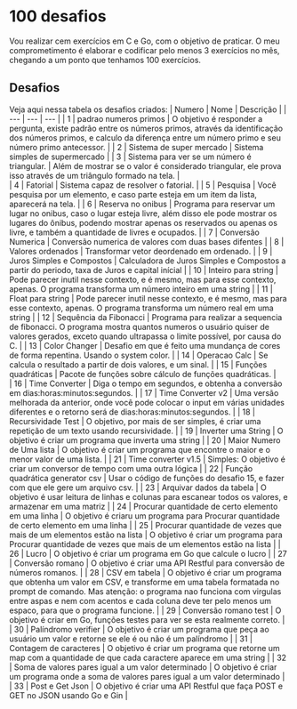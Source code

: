 # 100 desafios
 Vou realizar cem exercícios em C e Go, com o objetivo de praticar. O meu comprometimento é elaborar e codificar pelo menos 3 exercícios no mês, chegando a um ponto que tenhamos 100 exercícios. 
## Desafios 
Veja aqui nessa tabela os desafios criados:
| Numero | Nome | Descrição |
| --- | --- | --- |
| 1 | padrao numeros primos | O objetivo é responder a pergunta, existe padrão entre os números primos, através da identificação dos números primos, e calculo da diferença entre um número primo e seu número primo antecessor. |
| 2 | Sistema de super mercado | Sistema simples de supermercado |
| 3 | Sistema para ver se um número é triangular. | Além de mostrar se o valor é considerado triangular, ele prova isso através de um triângulo formado na tela. |  
| 4 | Fatorial | Sistema capaz de resolver o fatorial. | 
| 5 | Pesquisa | Você pesquisa por um elemento, e caso parte esteja em um item da lista, aparecerá na tela. | 
| 6 | Reserva no onibus | Programa para reservar um lugar no onibus, caso o lugar esteja livre, além disso ele pode mostrar os lugares do ônibus, podendo mostrar apenas os reservados ou apenas os livre, e também a quantidade de livres e ocupados. | 
| 7 | Conversão Numerica | Conversão numerica de valores com duas bases difentes |
| 8 | Valores ordenados | Transformar vetor deordenado em ordenado. |
| 9 | Juros Simples e Compostos | Calculadora de Juros Simples e Compostos a partir do periodo, taxa de Juros e capital inícial |
| 10 | Inteiro para string | Pode parecer inutil nesse contexto, e é mesmo, mas para esse contexto, apenas. O programa transforma um número inteiro em uma string |
| 11 | Float para string | Pode parecer inutil nesse contexto, e é mesmo, mas para esse contexto, apenas. O programa transforma um número real em uma string |
| 12 | Sequência da Fibonacci | Programa para realizar a sequencia de fibonacci. O programa mostra quantos numeros o usuário quiser de valores gerados, exceto quando ultrapassa o limite possível, por causa do C. |
| 13 | Color Changer | Desafio em que é feito uma mundança de cores de forma repentina. Usando o system color. |
| 14 | Operacao Calc | Se calcula o resultado a partir de dois valores, e um sinal. | 
| 15 | Funções quadráticas | Pacote de funções sobre cálculo de funções quadráticas. |  
| 16 | Time Converter | Diga o tempo em segundos, e obtenha a conversão em dias:horas:minutos:segundos. |
| 17 | Time Converter v2 | Uma versão melhorada da anterior, onde você pode colocar o input em várias unidades diferentes e o retorno será de dias:horas:minutos:segundos. |
| 18 | Recursividade Test | O objetivo, por mais de ser simples, é criar uma repetição de um texto usando recursividade. |
| 19 | Inverter uma String | O objetivo é criar um programa que inverta uma string |
| 20 | Maior Numero de Uma lista | O objetivo é criar um programa que encontre o maior e o menor valor de uma lista. | 
| 21 | Time converter v1.5 | Simples: O objetivo é criar um conversor de tempo com uma outra lógica |
| 22 | Função quadrática generator csv | Usar o código de funções do desafio 15, e fazer com que ele gere um arquivo csv. | 
| 23 | Arquivar dados da tabela | O objetivo é usar leitura de linhas e colunas para escanear todos os valores, e armazenar em uma matriz |
| 24 | Procurar quantidade de certo elemento em uma linha | O objetivo é criaru um programa para Procurar quantidade de certo elemento em uma linha |
| 25 | Procurar quantidade de vezes que mais de um elementos estão na lista | O objetivo é criar um programa para Procurar quantidade de vezes que mais de um elementos estão na lista |
| 26 | Lucro | O objetivo é criar um programa em Go que calcule o lucro | 
| 27 | Conversão romano | O objetivo é criar uma API Restful para conversão de números romanos. |
| 28 | CSV em tabela | O objetivo é criar um programa que obtenha um valor em CSV, e transforme em uma tabela formatada no prompt de comando. Mas atenção: o  programa nao funciona com virgulas entre aspas e nem com acentos e cada coluna deve ter pelo menos um espaco, para que o programa funcione. | 
| 29 | Conversão romano test | O objetivo é criar em Go, funções testes para ver se esta realmente correto. | 
| 30 | Palíndromo verifier | O objetivo é criar um programa que peça ao usuário um valor e retorne se ele é ou não é um palíndromo | 
| 31 | Contagem de caracteres | O objetivo é criar um programa que retorne um map com a quantidade de que cada caractere aparece em uma string | 
| 32 | Soma de valores pares igual a um valor determinado | O objetivo é criar um programa onde a soma de valores pares igual a um valor determinado |
| 33 | Post e Get Json | O objetivo é criar uma API Restful que faça POST e GET no JSON usando Go e Gin | 